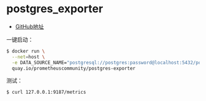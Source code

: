 # postgres_exporter
* [GitHub地址](https://github.com/prometheus-community/postgres_exporter)

一键启动：

```bash
$ docker run \
  --net=host \
  -e DATA_SOURCE_NAME="postgresql://postgres:password@localhost:5432/postgres?sslmode=disable" \
  quay.io/prometheuscommunity/postgres-exporter
```

测试：

```bash
$ curl 127.0.0.1:9187/metrics
```